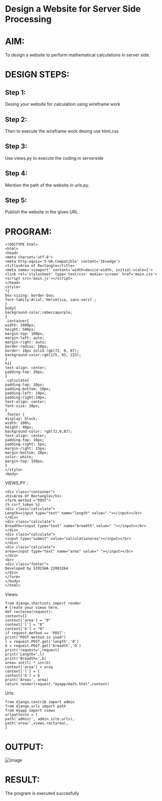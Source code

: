 # Design a Website for Server Side Processing

# AIM:

To design a website to perform mathematical calculations in server side.

# DESIGN STEPS:

## Step 1:

Desing your website for calculation using wireframe work

## Step 2:

Then to execute the wireframe work desing use html,css

## Step 3:

Use views.py to execute the coding in serverside

## Step 4:

Mention the path of the website in urls.py.

## Step 5:

Publish the website in the given URL

# PROGRAM:
```
<!DOCTYPE html>
<html>
<head>
<meta charset='utf-8'>
<meta http-equiv='X-UA-Compatible' content='IE=edge'>
<title>Area of Rectangle</title>
<meta name='viewport' content='width=device-width, initial-scale=1'>
<link rel='stylesheet' type='text/css' media='screen' href='main.css'>
<script src='main.js'></script>
</head>
<style>
*{
box-sizing: border-box;
font-family:Arial, Helvetica, sans-serif ;
}
body{
background-color:rebeccapurple;
}
.container{
width: 1080px;
height: 500px;
margin-top: 100px;
margin-left: auto;
margin-right: auto;
border-radius: 10px;
border: 10px solid rgb(72, 0, 87);
background-color:rgb(175, 93, 223);
}
h1{
text-align: center;
padding-top: 20px;
}
.calculate{
padding-top: 10px;
padding-bottom: 10px;
padding-left: 10px;
padding-right:10px;
text-align: center;
font-size: 20px;
}
.footer {
display: block;
width: 100%;
height: 40px;
background-color: rgb(72,0,87);
text-align: center;
padding-top: 10px;
padding-right: 5px;
margin-right: 15px;
margin-bottom: 20px;
color: white;
margin-top: 150px;
}
</style>
<body>
```
VIEWS.PY :
```
<div class="container">
<h1>Area Of Rectangle</h1>
<form method ="POST">
{% csrf_token %}
<div class="calculate">
Length=<input type="text" name="length" value=" "></input></br>
</div>
<div class="calculate">
Breadth=<input type="text" name="breadth" value=" "></input></br>
</div>
<div class="calculate">
<input type="submit" value="calculationarea"></input></br>
</div>
<div class="calculate">
area=<input type="text" name="area" value=" "></input></br>
</div>
<br>
<div class="footer">
Developed by SIRISHA 22003264
</div>
</form>
</body>
</html>
```
Views:
```
from django.shortcuts import render
# Create your views here.
def rectarea(request):
context={}
context['area'] = "0"
context['l'] = "0"
context['b'] = "0"
if request.method == 'POST':
print("POST method is used")
l = request.POST.get('length','0')
b = request.POST.get('breadth','0')
print('request=',request)
print('Length=',l)
print('Breadth=',b)
area= int(l) * int(b)
context['area'] = area
context['l'] = l
context['b'] = b
print('Area=', area)
return render(request,"myapp/math.html",context)
```
Urls:
```
from django.contrib import admin
from django.urls import path
from myapp import views
urlpatterns = [
path('admin/', admin.site.urls),
path('area/',views.rectarea),
]
```

# OUTPUT:
![image](https://user-images.githubusercontent.com/122387565/213165942-4867e68e-e605-40ee-bcc3-88c7a3fa5515.png)


# RESULT:

The program is executed succesfully
